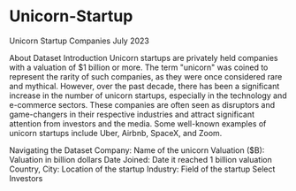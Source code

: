 # Unicorn-Startup
Unicorn Startup Companies July 2023

About Dataset
Introduction
Unicorn startups are privately held companies with a valuation of $1 billion or more. The term "unicorn" was coined to represent the rarity of such companies, as they were once considered rare and mythical. However, over the past decade, there has been a significant increase in the number of unicorn startups, especially in the technology and e-commerce sectors. These companies are often seen as disruptors and game-changers in their respective industries and attract significant attention from investors and the media. Some well-known examples of unicorn startups include Uber, Airbnb, SpaceX, and Zoom.

Navigating the Dataset
Company: Name of the unicorn
Valuation ($B): Valuation in billion dollars
Date Joined: Date it reached 1 billion valuation
Country, City: Location of the startup
Industry: Field of the startup
Select Investors
